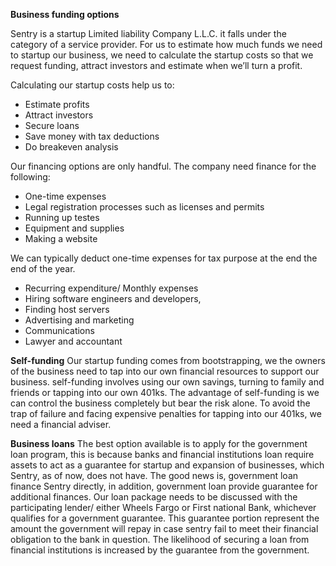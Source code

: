**Business funding options**

Sentry is a startup Limited liability Company L.L.C. it falls under the category of a service provider. For us to estimate how much funds we need to startup our business, we need to calculate the startup costs so that we request funding, attract investors and estimate when we’ll turn a profit.

Calculating our startup costs help us to:
- Estimate profits
- Attract investors
- Secure loans
- Save money with tax deductions
- Do breakeven analysis

Our financing options are only handful. The company need finance for the following:
- One-time expenses
- Legal registration processes such as licenses and permits
- Running up testes 
- Equipment and supplies
- Making a website

We can typically deduct one-time expenses for tax purpose at the end the end of the year.
- Recurring expenditure/ Monthly expenses 
- Hiring software engineers and developers,
- Finding host servers
- Advertising and marketing 
- Communications
- Lawyer and accountant

**Self-funding**
Our startup funding comes from bootstrapping, we the owners of the business need to tap into our own financial resources to support our business. self-funding involves using our own savings, turning to family and friends or tapping into our own 401ks. The advantage of self-funding is we can control the business completely but bear the risk alone. To avoid the trap of failure and facing expensive penalties for tapping into our 401ks, we need a financial adviser. 

**Business loans**
The best option available is to apply for the government loan program, this is because banks and financial institutions loan require assets to act as a guarantee for startup and expansion of businesses, which Sentry, as of now, does not have. The good news is, government loan finance Sentry directly, in addition, government loan provide guarantee for additional finances. 
          Our loan package needs to be discussed with the participating lender/ either Wheels Fargo or First national Bank, whichever qualifies for a government guarantee. This guarantee portion represent the amount the government will repay in case sentry fail to meet their financial obligation to the bank in question. The likelihood of securing a loan from financial institutions is increased by the guarantee from the government.
  





